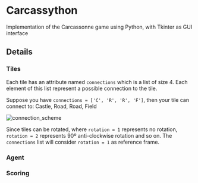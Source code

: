 # Carcassython
Implementation of the Carcassonne game using Python, with Tkinter as GUI interface 

## Details

### Tiles
Each tile has an attribute named `connections` which is a list of size 4. Each element of this list represent a possible connection to the tile.

Suppose you have `connections = ['C', 'R', 'R', 'F']`, then your tile can connect to: Castle, Road, Road, Field

![connection_scheme](https://user-images.githubusercontent.com/25236592/108631076-857e4d80-7468-11eb-99dd-4ed1c5cb1041.png)


Since tiles can be rotated, where `rotation = 1` represents no rotation, `rotation = 2` represents 90º anti-clockwise rotation and so on.
The `connections` list will consider `rotation = 1` as reference frame. 

### Agent

### Scoring
